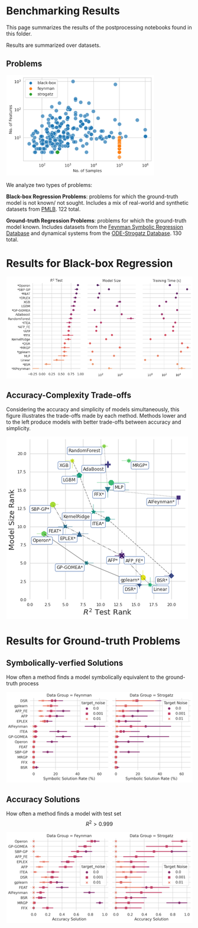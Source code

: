 # Benchmarking Results

This page summarizes the results of the postprocessing notebooks found in this folder. 

Results are summarized over datasets. 

## Problems

<img src="figs/pmlb_size.png" alt="problem_sizes" width="400"/>

We analyze two types of problems:

**Black-box Regression Problems**: problems for which the ground-truth model is not known/ not sought. 
Includes a mix of real-world and synthetic datasets from [PMLB](https://epistasislab.github.io/pmlb'). 
122 total. 

**Ground-truth Regression Problems**: problems for which the ground-truth model known. 
Includes datasets from the [Feynman Symbolic Regression Database](https://space.mit.edu/home/tegmark/aifeynman.html) and dynamical systems from the [ODE-Strogatz Database](https://lacava.github.io/ode-strogatz/). 
130 total. 


# Results for Black-box Regression

![bb_overall](figs/black-box/pairgrid-pointplot_r2_test_model_size_training-time-(s).png)

## Accuracy-Complexity Trade-offs

Considering the accuracy and simplicity of models simultaneously, this figure illustrates the trade-offs made by each method. 
Methods lower and to the left produce models with better trade-offs between accuracy and simplicity. 

![pareto_rankings](figs/black-box/pareto_plot_r2_test_rank_model_size_rank.png)

# Results for Ground-truth Problems

## Symbolically-verfied Solutions

How often a method finds a model symbolically equivalent to the ground-truth process

![solution_rates](figs/ground-truth/cat-pointplot-Symbolic-Solution-Rate-(pct)-by-Algorithm_Data-Group.png)

## Accuracy Solutions

How often a method finds a model with test set $$R^2>0.999$$

![accuracy_solution_rates](figs/ground-truth/cat-pointplot-Accuracy-Solution-by-Algorithm_Data-Group.png)

